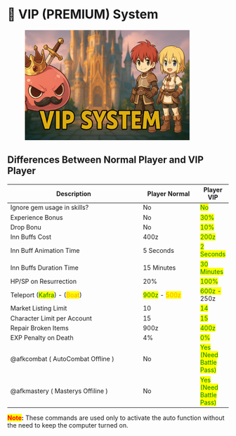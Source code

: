 # 👑 VIP (PREMIUM) System

<figure><img src="../.gitbook/assets/image (1) (1) (1) (1) (1) (1).png" alt="" width="375"><figcaption></figcaption></figure>

## Differences Between Normal Player and VIP Player

<table><thead><tr><th width="383">Description</th><th width="144">Player Normal</th><th>Player VIP</th></tr></thead><tbody><tr><td>Ignore gem usage in skills?</td><td>No</td><td><mark style="color:green;">No</mark></td></tr><tr><td>Experience Bonus</td><td>No</td><td><mark style="color:green;">30%</mark></td></tr><tr><td>Drop Bonu</td><td>No</td><td><mark style="color:green;">10%</mark></td></tr><tr><td>Inn Buffs Cost</td><td>400z</td><td><mark style="color:green;">200z</mark></td></tr><tr><td>Inn Buff Animation Time</td><td>5 Seconds</td><td><mark style="color:green;">2 Seconds</mark></td></tr><tr><td>Inn Buffs Duration Time</td><td>15 Minutes</td><td><mark style="color:green;">30 Minutes</mark></td></tr><tr><td>HP/SP on Resurrection</td><td>20%</td><td><mark style="color:green;">100%</mark></td></tr><tr><td>Teleport (<mark style="color:green;">Kafra</mark>) - (<mark style="color:orange;">Boat</mark>)</td><td><mark style="color:green;">900z</mark> - <mark style="color:orange;">500z</mark></td><td><mark style="color:green;">600z -</mark> 250z</td></tr><tr><td>Market Listing Limit</td><td>10</td><td><mark style="color:green;">14</mark></td></tr><tr><td>Character Limit per Account</td><td>15</td><td><mark style="color:green;">15</mark></td></tr><tr><td>Repair Broken Items</td><td>900z</td><td><mark style="color:green;">400z</mark></td></tr><tr><td>EXP Penalty on Death</td><td>4%</td><td><mark style="color:green;">0%</mark></td></tr><tr><td>@afkcombat ( AutoCombat Offline )</td><td>No</td><td><mark style="color:green;">Yes (Need Battle Pass)</mark></td></tr><tr><td>@afkmastery ( Masterys Offiline ) </td><td>No</td><td><mark style="color:green;">Yes  (Need Battle Pass)</mark></td></tr></tbody></table>

<mark style="color:red;">**Note**</mark>**:** These commands are used only to activate the auto function without the need to keep the computer turned on.
